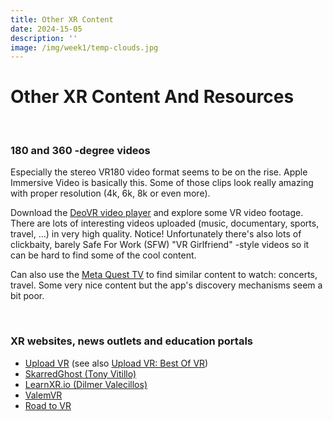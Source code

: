 ```yaml
---
title: Other XR Content
date: 2024-15-05
description: ''
image: /img/week1/temp-clouds.jpg
---
```


# Other XR Content And Resources

&nbsp;

### 180 and 360 -degree videos

Especially the stereo VR180 video format seems to be on the rise. Apple Immersive Video is basically this. Some of those clips look really amazing with proper resolution (4k, 6k, 8k or even more).

Download the [DeoVR video player](https://www.meta.com/fi-fi/experiences/2382576078453818/) and explore some VR video footage. There are lots of interesting videos uploaded (music, documentary, sports, travel, ...) in very high quality. Notice! Unfortunately there's also lots of clickbaity, barely Safe For Work (SFW) "VR Girlfriend" -style videos so it can be hard to find some of the cool content.

Can also use the [Meta Quest TV](https://www.meta.com/en-gb/experiences/1931356740318898/) to find similar content to watch: concerts, travel. Some very nice content but the app's discovery mechanisms seem a bit poor.

&nbsp;

### XR websites, news outlets and education portals

- [Upload VR](https://www.uploadvr.com/) (see also [Upload VR: Best Of VR](https://www.uploadvr.com/best-of-vr/))
- [SkarredGhost (Tony Vitillo)](https://skarredghost.com/)
- [LearnXR.io (Dilmer Valecillos)](https://learnxr.io/)
- [ValemVR](https://www.youtube.com/c/ValemVR)
- [Road to VR](https://www.roadtovr.com/)

